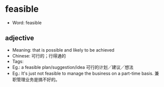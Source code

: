 # feasible

- Word: feasible

## adjective

- Meaning: that is possible and likely to be achieved
- Chinese: 可行的；行得通的
- Tags: 
- Eg.: a feasible plan/suggestion/idea 可行的计划╱建议╱想法
- Eg.: It's just not feasible to manage the business on a part-time basis. 兼职管理业务是搞不好的。

